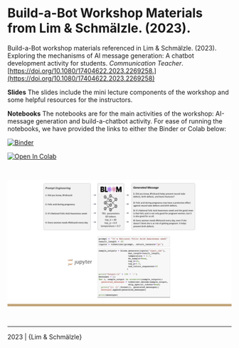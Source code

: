 Build-a-Bot Workshop Materials from Lim & Schmälzle. (2023).
=============================================
Build-a-Bot workshop materials referenced in Lim & Schmälzle. (2023). Exploring the mechanisms of AI message generation: A chatbot development activity for students. _Communication Teacher_. [https://doi.org/10.1080/17404622.2023.2269258.](https://doi.org/10.1080/17404622.2023.2269258)

**Slides**
The slides include the mini lecture components of the workshop and some helpful resources for the instructors.

**Notebooks**
The notebooks are for the main activities of the workshop: AI-message generation and build-a-chatbot activity. For ease of running the notebooks, we have provided the links to either the Binder or Colab below:

[![Binder](https://mybinder.org/badge_logo.svg)](https://mybinder.org/v2/gh/nomcomm/communication_teacher_nlg/HEAD)

[![Open In Colab](https://colab.research.google.com/assets/colab-badge.svg)](https://colab.research.google.com/github/nomcomm/communication_teacher_nlg/)

&nbsp; &nbsp; &nbsp; &nbsp; &nbsp; &nbsp; &nbsp; &nbsp; &nbsp; &nbsp; &nbsp; &nbsp; &nbsp; &nbsp; &nbsp; &nbsp; &nbsp; &nbsp; &nbsp; &nbsp; 

<img align="middle" width=600 src=ConceptualFigure.jpg> 

&nbsp; &nbsp; &nbsp; &nbsp; &nbsp; &nbsp; &nbsp; &nbsp; &nbsp; &nbsp; &nbsp; &nbsp; &nbsp; &nbsp; &nbsp; &nbsp; &nbsp; &nbsp; &nbsp; &nbsp; &nbsp; &nbsp; &nbsp; &nbsp; &nbsp; &nbsp; &nbsp; &nbsp; &nbsp; &nbsp; &nbsp; &nbsp; &nbsp; &nbsp; &nbsp; &nbsp; &nbsp; &nbsp; &nbsp; &nbsp; 
***

2023 | {Lim & Schmälzle}
